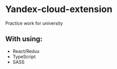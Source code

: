 # Yandex-cloud-extension

Practice work for university

## With using:

- React/Redux
- TypeScript
- SASS